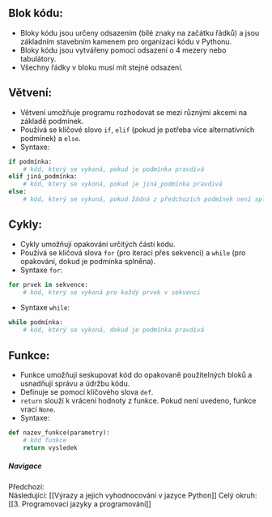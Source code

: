 ## **Blok kódu:**

- Bloky kódu jsou určeny odsazením (bílé znaky na začátku řádků) a jsou základním stavebním kamenem pro organizaci kódu v Pythonu.
- Bloky kódu jsou vytvářeny pomocí odsazení o 4 mezery nebo tabulátory.
- Všechny řádky v bloku musí mít stejné odsazení.

## **Větvení:**

- Větvení umožňuje programu rozhodovat se mezi různými akcemi na základě podmínek.
- Používá se klíčové slovo `if`, `elif` (pokud je potřeba více alternativních podmínek) a `else`.
- Syntaxe:
```Python
if podmínka:
    # kód, který se vykoná, pokud je podmínka pravdivá
elif jiná_podmínka:
    # kód, který se vykoná, pokud je jiná_podmínka pravdivá
else:
    # kód, který se vykoná, pokud žádná z předchozích podmínek není splněna
```

## **Cykly:**

- Cykly umožňují opakování určitých částí kódu.
- Používá se klíčová slova `for` (pro iteraci přes sekvenci) a `while` (pro opakování, dokud je podmínka splněna).
- Syntaxe `for`:
```Python
for prvek in sekvence:
    # kód, který se vykoná pro každý prvek v sekvenci
```
- Syntaxe `while`:
```Python
while podmínka:
    # kód, který se vykoná, dokud je podmínka pravdivá
```

## **Funkce:**

- Funkce umožňují seskupovat kód do opakovaně použitelných bloků a usnadňují správu a údržbu kódu.
- Definuje se pomocí klíčového slova `def`.
- `return` slouží k vrácení hodnoty z funkce. Pokud není uvedeno, funkce vrací `None`.
- Syntaxe:
```Python
def nazev_funkce(parametry):
    # kód funkce
    return vysledek
```


##### Navigace
Předchozí:  
Následující: [[Výrazy a jejich vyhodnocování v jazyce Python]]
Celý okruh: [[3. Programovací jazyky a programování]]